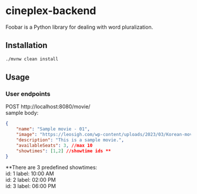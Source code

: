 # cineplex-backend

Foobar is a Python library for dealing with word pluralization.

## Installation


```bash
./mvnw clean install
```

## Usage
### User endpoints
POST http://localhost:8080/movie/  
sample body:
```json
{
    "name": "Sample movie - 01",
    "image": "https://leosigh.com/wp-content/uploads/2023/03/Korean-movie-Swallow-poster.jpg",
    "description": "This is a sample movie.",
    "availableSeats": 3, //max 10
    "showtimes": [1,2] //showtime ids **
}
```
**There are 3 predefined showtimes:  
id: 1 label: 10:00 AM  
id: 2 label: 02:00 PM  
id: 3 label: 06:00 PM


